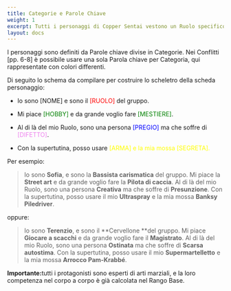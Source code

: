 ```yaml
---
title: Categorie e Parole Chiave
weight: 1
excerpt: Tutti i personaggi di Copper Sentai vestono un Ruolo specifico nella fiction
layout: docs
---
```

I personaggi sono definiti da Parole chiave divise in Categorie. Nei Conflitti \[pp. 6-8] è possibile usare una sola Parola chiave per Categoria, qui rappresentate con colori differenti.

Di seguito lo schema da compilare per costruire lo scheletro della scheda personaggio:

*   Io sono \[NOME] e sono il <span style="color:red">\[RUOLO]</span> del gruppo.

*   Mi piace <span style="color:green">\[HOBBY]</span> e da grande voglio fare <span style="color:green">\[MESTIERE]</span>.

*   Al di là del mio Ruolo, sono una persona <span style="color:blue">\[PREGIO]</span> ma che soffre di <span style="color:violet">\[DIFETTO]</span>.

*   Con la supertutina, posso usare <span style="color:yellow">\[ARMA] e la mia mossa \[SEGRETA].

Per esempio:

> Io sono **Sofia**, e sono la **Bassista carismatica** del gruppo.
> Mi piace la **Street art** e da grande voglio fare la **Pilota di caccia**.
> Al di là del mio Ruolo, sono una persona **Creativa** ma che soffre di **Presunzione**.
> Con la supertutina, posso usare il mio **Ultraspray** e la mia mossa **Banksy Piledriver**.

oppure:

> Io sono **Terenzio**, e sono il \*\*Cervellone \*\*del gruppo.
> Mi piace **Giocare a scacchi** e da grande voglio fare il **Magistrato**.
> Al di là del mio Ruolo, sono una persona **Ostinata** ma che soffre di **Scarsa autostima**.
> Con la supertutina, posso usare il mio **Supermartelletto** e la mia mossa **Arrocco Pam-Krabbé**.

<div class="important"><strong>Importante:</strong>tutti i protagonisti sono esperti di arti marziali, e la loro competenza nel corpo a corpo è già calcolata nel Rango Base.</div>
